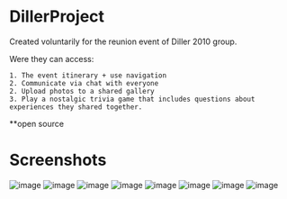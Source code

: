 # DillerProject

Created voluntarily for the reunion event of Diller 2010 group.

Were they can access:

	1. The event itinerary + use navigation
	2. Communicate via chat with everyone
	2. Upload photos to a shared gallery
	3. Play a nostalgic trivia game that includes questions about experiences they shared together.

**open source

# Screenshots
![image](https://user-images.githubusercontent.com/65450572/91828864-5b7e6800-ec49-11ea-8088-4e2e6ece738a.png)
![image](https://user-images.githubusercontent.com/65450572/91829972-cb412280-ec4a-11ea-98ae-2e531c2c67be.png)
![image](https://user-images.githubusercontent.com/65450572/92320751-74619180-f02c-11ea-80be-0e298d713a78.png)
![image](https://user-images.githubusercontent.com/65450572/91829531-43f3af00-ec4a-11ea-8415-f430c9d392fe.png)
![image](https://user-images.githubusercontent.com/65450572/91829616-5cfc6000-ec4a-11ea-94ab-7cbeef930294.png)
![image](https://user-images.githubusercontent.com/65450572/91829691-76051100-ec4a-11ea-85a1-52e03d8af6f4.png)
![image](https://user-images.githubusercontent.com/65450572/91829821-9c2ab100-ec4a-11ea-920c-76e24f2ddd10.png)
![image](https://user-images.githubusercontent.com/65450572/91830565-9c777c00-ec4b-11ea-905b-ccd8ef7e1182.png)
